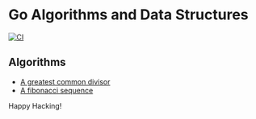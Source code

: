 # Go Algorithms and Data Structures

[![CI](https://github.com/keithnoguchi/algorithms-go/actions/workflows/ci.yml/badge.svg)](
https://github.com/keithnoguchi/algorithms-go/actions)

## Algorithms

- [A greatest common divisor](gcd/main.go)
- [A fibonacci sequence](fibonacci/main.go)

Happy Hacking!
